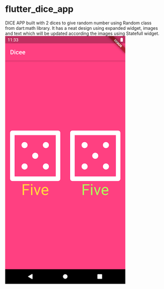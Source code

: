 # flutter_dice_app
DICE APP built with 2 dices to give random number using Random class from dart:math library. 
It has a neat design using expanded widget, images and text which will be updated according the images using Statefull widget.
![Screenshot](diceapp.png)